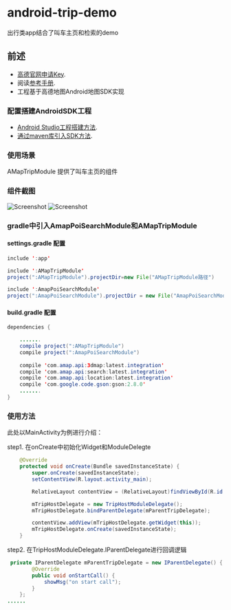 # android-trip-demo
出行类app结合了叫车主页和检索的demo

## 前述 ##
- [高德官网申请Key](http://lbs.amap.com/dev/#/).
- 阅读[参考手册](http://a.amap.com/lbs/static/unzip/Android_Map_Doc/index.html).
- 工程基于高德地图Android地图SDK实现

### 配置搭建AndroidSDK工程 ###
- [Android Studio工程搭建方法](http://lbs.amap.com/api/android-sdk/guide/creat-project/android-studio-creat-project/#add-jars).
- [通过maven库引入SDK方法](http://lbsbbs.amap.com/forum.php?mod=viewthread&tid=18786).

### 使用场景 ###
AMapTripModule 提供了叫车主页的组件

### 组件截图 ###

![Screenshot](https://github.com/amap-demo/android-trip-demo/blob/master/trip_host_sc.png)
![Screenshot](https://github.com/amap-demo/android-trip-demo/blob/master/trip_start_call_sc.png)

### gradle中引入AmapPoiSearchModule和AMapTripModule ###
#### settings.gradle 配置 ####
```java
include ':app'

include ':AMapTripModule'
project(":AMapTripModule").projectDir=new File("AMapTripModule路径")

include ':AmapPoiSearchModule'
project(":AmapPoiSearchModule").projectDir = new File("AmapPoiSearchModule路径")
```

#### build.gradle 配置 ####
```java
dependencies {

    .......
    compile project(":AMapTripModule")
    compile project(":AmapPoiSearchModule")
    
    compile 'com.amap.api:3dmap:latest.integration'
    compile 'com.amap.api:search:latest.integration'
    compile 'com.amap.api:location:latest.integration'
    compile 'com.google.code.gson:gson:2.8.0'
    .......
}
```

### 使用方法 ###
此处以MainActivity为例进行介绍：

step1. 在onCreate中初始化Widget和ModuleDelegte<br />
```java
    @Override
    protected void onCreate(Bundle savedInstanceState) {
        super.onCreate(savedInstanceState);
        setContentView(R.layout.activity_main);

        RelativeLayout contentView = (RelativeLayout)findViewById(R.id.content_view);

        mTripHostDelegate = new TripHostModuleDelegate();
        mTripHostDelegate.bindParentDelegate(mParentTripDelegate);

        contentView.addView(mTripHostDelegate.getWidget(this));
        mTripHostDelegate.onCreate(savedInstanceState);
    }
```

step2. 在TripHostModuleDelegate.IParentDelegate进行回调逻辑<br />
```java
 private IParentDelegate mParentTripDelegate = new IParentDelegate() {
        @Override
        public void onStartCall() {
            showMsg("on start call");
        }
    };
......
```


